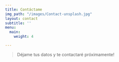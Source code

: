```yaml
---
title: Contáctame
img_path: "/images/Contact-unsplash.jpg"
layout: contact
subtitle: ''
menu:
  main:
    weight: 4

---
```

> Déjame tus datos y te contactaré próximamente!